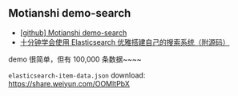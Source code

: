 # 


## Motianshi demo-search
- [\[github\] Motianshi demo-search](https://github.com/Motianshi/alldemo/tree/master/demo-search)
- [十分钟学会使用 Elasticsearch 优雅搭建自己的搜索系统（附源码）](https://mp.weixin.qq.com/s/C9fWBqiE6TzDXfiZmg8l9Q)

demo 很简单，但有 100,000 条数据~~~~

`elasticsearch-item-data.json` download: <https://share.weiyun.com/OOMltPbX>